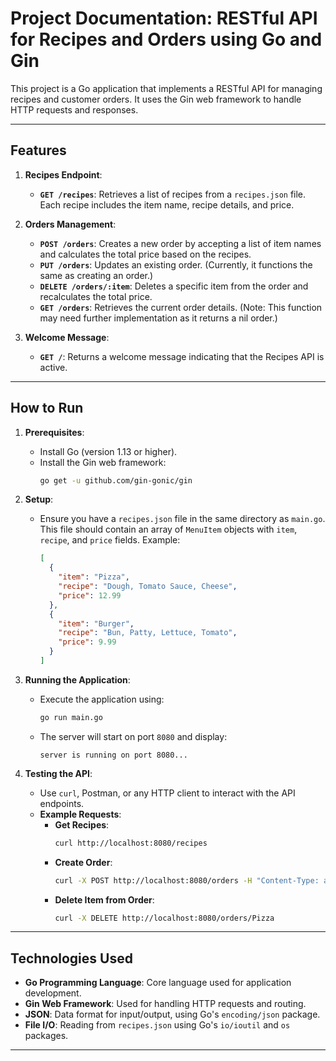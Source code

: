 # Project Documentation: RESTful API for Recipes and Orders using Go and Gin

This project is a Go application that implements a RESTful API for managing recipes and customer orders. It uses the Gin web framework to handle HTTP requests and responses.

---

## **Features**

1. **Recipes Endpoint**:
   - **`GET /recipes`**: Retrieves a list of recipes from a `recipes.json` file. Each recipe includes the item name, recipe details, and price.

2. **Orders Management**:
   - **`POST /orders`**: Creates a new order by accepting a list of item names and calculates the total price based on the recipes.
   - **`PUT /orders`**: Updates an existing order. (Currently, it functions the same as creating an order.)
   - **`DELETE /orders/:item`**: Deletes a specific item from the order and recalculates the total price.
   - **`GET /orders`**: Retrieves the current order details. (Note: This function may need further implementation as it returns a nil order.)

3. **Welcome Message**:
   - **`GET /`**: Returns a welcome message indicating that the Recipes API is active.

---

## **How to Run**

1. **Prerequisites**:
   - Install Go (version 1.13 or higher).
   - Install the Gin web framework:
     ```sh
     go get -u github.com/gin-gonic/gin
     ```

2. **Setup**:
   - Ensure you have a `recipes.json` file in the same directory as `main.go`. This file should contain an array of `MenuItem` objects with `item`, `recipe`, and `price` fields. Example:
     ```json
     [
       {
         "item": "Pizza",
         "recipe": "Dough, Tomato Sauce, Cheese",
         "price": 12.99
       },
       {
         "item": "Burger",
         "recipe": "Bun, Patty, Lettuce, Tomato",
         "price": 9.99
       }
     ]
     ```

3. **Running the Application**:
   - Execute the application using:
     ```sh
     go run main.go
     ```
   - The server will start on port `8080` and display:
     ```
     server is running on port 8080...
     ```

4. **Testing the API**:
   - Use `curl`, Postman, or any HTTP client to interact with the API endpoints.
   - **Example Requests**:
     - **Get Recipes**:
       ```sh
       curl http://localhost:8080/recipes
       ```
     - **Create Order**:
       ```sh
       curl -X POST http://localhost:8080/orders -H "Content-Type: application/json" -d '{"orders":["Pizza","Burger"]}'
       ```
     - **Delete Item from Order**:
       ```sh
       curl -X DELETE http://localhost:8080/orders/Pizza
       ```

---

## **Technologies Used**

- **Go Programming Language**: Core language used for application development.
- **Gin Web Framework**: Used for handling HTTP requests and routing.
- **JSON**: Data format for input/output, using Go's `encoding/json` package.
- **File I/O**: Reading from `recipes.json` using Go's `io/ioutil` and `os` packages.

---
